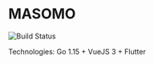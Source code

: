 # MASOMO

![Build Status](https://github.com/Trezcool/masomo/workflows/GoCI/badge.svg)

Technologies: Go 1.15 + VueJS 3 + Flutter
